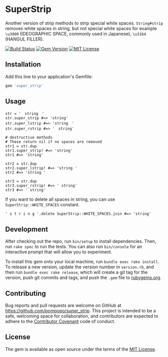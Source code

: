 # SuperStrip

Another version of strip methods to strip special white spaces.
`String#strip` removes white spaces in string, but not special white spaces for example `\u3000` (IDEOGRAPHIC SPACE, commonly used in Japanese), `\u3164` (HANGUL FILLER).

[![Build Status](https://travis-ci.org/pompopo/super_strip.svg?branch=master)](https://travis-ci.org/pompopo/super_strip)
[![Gem Version](https://badge.fury.io/rb/super_strip.svg)](https://badge.fury.io/rb/super_strip)
[![MIT License](http://img.shields.io/badge/license-MIT-blue.svg?style=flat)](LICENSE)

## Installation

Add this line to your application's Gemfile:

```ruby
gem 'super_strip'
```

## Usage

```
str = '　string　'
str.super_strip #=> 'string'
str.super_lstrip #=> 'string　'
str.super_rstrip #=> '　string'

# destructive methods
# These return nil if no spaces are removed
str1 = str.dup
str1.super_strip! #=> 'string'
str1 #=> 'string'

str2 = str.dup
str2.super_lstrip! #=> 'string '
str2 #=> 'string '

str3 = str.dup
str3.super_rstrip! #=> ' string'
str3 #=> ' string'
```

If you want to delete all spaces in string, you can use `SuperStrip::WHITE_SPACES` constant.
```
' s t r i n g '.delete SuperStrip::WHITE_SPACES.join #=> 'string'
```

## Development

After checking out the repo, run `bin/setup` to install dependencies. Then, run `rake spec` to run the tests. You can also run `bin/console` for an interactive prompt that will allow you to experiment.

To install this gem onto your local machine, run `bundle exec rake install`. To release a new version, update the version number in `version.rb`, and then run `bundle exec rake release`, which will create a git tag for the version, push git commits and tags, and push the `.gem` file to [rubygems.org](https://rubygems.org).

## Contributing

Bug reports and pull requests are welcome on GitHub at https://github.com/pompopo/super_strip. This project is intended to be a safe, welcoming space for collaboration, and contributors are expected to adhere to the [Contributor Covenant](contributor-covenant.org) code of conduct.

## License

The gem is available as open source under the terms of the [MIT License](http://opensource.org/licenses/MIT).
